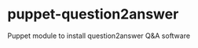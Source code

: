 puppet-question2answer
======================

Puppet module to install question2answer Q&amp;A software